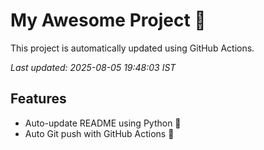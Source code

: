 # My Awesome Project 🚀

This project is automatically updated using GitHub Actions.

_Last updated: 2025-08-05 19:48:03 IST_

## Features
- Auto-update README using Python 🐍
- Auto Git push with GitHub Actions 🤖
